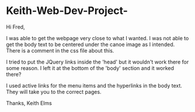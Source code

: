 # Keith-Web-Dev-Project-
Hi Fred,

I was able to get the webpage very close to what I wanted. I was not able to get the body text to be centered under the canoe image as I intended. There is a comment in the css file about this.

I tried to put the JQuery links inside the 'head' but it wouldn't work there for some reason. I left it at the bottom of the 'body' section and it worked there?

I used active links for the menu items and the hyperlinks in the body text. They will take you to the correct pages.

Thanks,
Keith Elms
